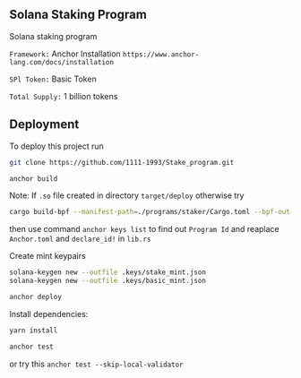 
##  Solana Staking Program

Solana staking program 

`Framework:` Anchor Installation ```https://www.anchor-lang.com/docs/installation```

`SPl Token:` Basic Token

`Total Supply:` 1 billion tokens




## Deployment

To deploy this project run

```bash
git clone https://github.com/1111-1993/Stake_program.git
```
```bash 
anchor build
```
Note: If ```.so``` file created in directory ```target/deploy``` otherwise try
```bash
cargo build-bpf --manifest-path=./programs/staker/Cargo.toml --bpf-out-dir=target/deploy
```
then use command ```anchor keys list``` to find out ```Program Id``` and reaplace ```Anchor.toml``` and ```declare_id!``` in ```lib.rs```

Create mint keypairs 
```bash
solana-keygen new --outfile .keys/stake_mint.json
solana-keygen new --outfile .keys/basic_mint.json
```

```bash
anchor deploy
```
Install dependencies:
```bash
yarn install
```

```bash 
anchor test
```
or try this ```anchor test --skip-local-validator```

